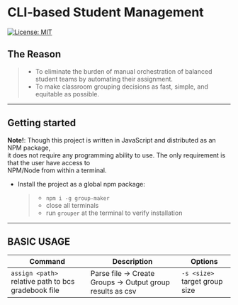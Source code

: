 # CLI-based Student Management

[![License: MIT](https://img.shields.io/badge/License-MIT-yellow.svg)](https://opensource.org/licenses/MIT)

## The Reason

> - To eliminate the burden of manual orchestration of balanced student teams
>   by automating their assignment.
> - To make classroom grouping decisions
>   as fast, simple, and equitable as possible.

---

## Getting started

**Note!**: Though this project is written in JavaScript and distributed as an NPM package,  
it does not require any programming ability to use. The only requirement is that the user have access to  
NPM/Node from within a terminal.

- Install the project as a global npm package:
  > - `npm i -g group-maker`
  > - close all terminals
  > - run `grouper` at the terminal to verify installation

---

## BASIC USAGE

| Command                                             | Description                                                | Options                       |
| --------------------------------------------------- | ---------------------------------------------------------- | ----------------------------- |
| `assign <path>` relative path to bcs gradebook file | Parse file -> Create Groups -> Output group results as csv | `-s <size>` target group size |
